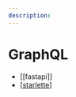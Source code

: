 ```yaml
---
description: 
---
```

# GraphQL

- [[fastapi]]
- [[starlette]]

[//begin]: # "Autogenerated link references for markdown compatibility"
[starlette]: starlette "Starlette"
[//end]: # "Autogenerated link references"